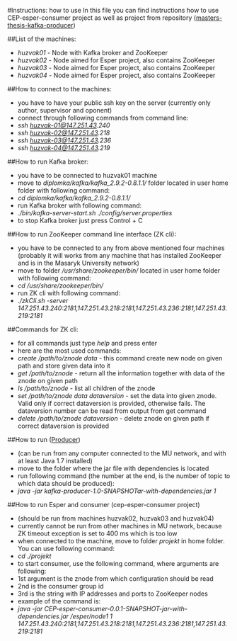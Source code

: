 #Instructions: how to use
In this file you can find instructions how to use CEP-esper-consumer project as well as project from repository ([masters-thesis-kafka-producer](https://github.com/huzvak/masters-thesis-kafka-producer))

##List of the machines:
* _huzvak01_ - Node with Kafka broker and ZooKeeper
* _huzvak02_ - Node aimed for Esper project, also contains ZooKeeper
* _huzvak03_ - Node aimed for Esper project, also contains ZooKeeper
* _huzvak04_ - Node aimed for Esper project, also contains ZooKeeper

##How to connect to the machines: 
* you have to have your public ssh key on the server (currently only author, supervisor and oponent)
* connect through following commands from command line:
 * _ssh huzvak-01@147.251.43.240_
 * _ssh huzvak-02@147.251.43.218_
 * _ssh huzvak-03@147.251.43.236_
 * _ssh huzvak-04@147.251.43.219_

##How to run Kafka broker:
* you have to be connected to huzvak01 machine
* move to _diplomka/kafka/kafka_2.9.2-0.8.1.1/_ folder located in user home folder with following command:
 * _cd diplomka/kafka/kafka_2.9.2-0.8.1.1/_
* run Kafka broker with following command:
 * _./bin/kafka-server-start.sh ./config/server.properties_
* to stop Kafka broker just press Control + C

##How to run ZooKeeper command line interface (ZK cli):
* you have to be connected to any from above mentioned four machines (probably it will works from any machine that has installed ZooKeeper and is in the Masaryk University network)
* move to folder _/usr/share/zookeeper/bin/_ located in user home folder with following command:
 * _cd /usr/share/zookeeper/bin/_
* run ZK cli with following command:
 * _./zkCli.sh -server 147.251.43.240:2181,147.251.43.218:2181,147.251.43.236:2181,147.251.43.219:2181_

##Commands for ZK cli:
* for all commands just type _help_ and press enter
* here are the most used commands:
 * _create /path/to/znode data_ - this command create new node on given path and store given data into it
 * _get /path/to/znode_ - return all the information together with data of the znode on given path
 * _ls /path/to/znode_ - list all children of the znode
 * _set /path/to/znode data dataversion_ - set the data into given znode. Valid only if correct dataversion is provided, otherwise fails. The dataversion number can be read from output from get command
 * _delete /path/to/znode dataversion_ - delete znode on given path if correct dataversion is provided


##How to run ([Producer](https://github.com/huzvak/masters-thesis-kafka-producer))
* (can be run from any computer connected to the MU network, and with at least Java 1.7 installed)
* move to the folder where the jar file with dependencies is located
* run following command (the number at the end, is the number of topic to which data should be produced):
 * _java -jar kafka-producer-1.0-SNAPSHOTar-with-dependencies.jar 1_


##How to run Esper and consumer (cep-esper-consumer project)
* (should be run from machines huzvak02, huzvak03 and huzvak04) 
* currently cannot be run from other machines in MU network, because ZK timeout exception is set to 400 ms which is too low
* when connected to the machine, move to folder _projekt_ in home folder. You can use following command:
 * _cd ./projekt_
* to start consumer, use the following command, where arguments are following: 
 * 1st argument is the znode from which configuration should be read
 * 2nd is the consumer group id
 * 3rd is the string with IP addresses and ports to ZooKeeper nodes
* example of the command is:
 * _java -jar CEP-esper-consumer-0.0.1-SNAPSHOT-jar-with-dependencies.jar /esper/node1 1 147.251.43.240:2181,147.251.43.218:2181,147.251.43.236:2181,147.251.43.219:2181_


